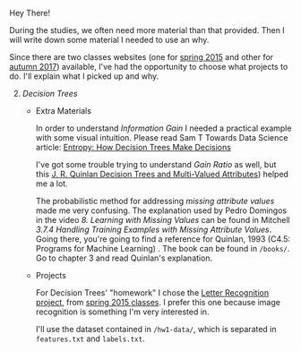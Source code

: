 Hey There!

During the studies, we often need more material than that provided. Then I will write down some material I needed to use an why.

Since there are two classes websites (one for [spring 2015](https://courses.cs.washington.edu/courses/cse446/15sp/) and other for [autumn 2017](https://courses.cs.washington.edu/courses/csep546/17au/)) available, I've had the opportunity to choose what projects to do. I'll explain what I picked up and why.

2. _Decision Trees_
    * Extra Materials

        In order to understand _Information Gain_ I needed a practical example with some visual intuition. Please read Sam T Towards Data Science article: [Entropy: How Decision Trees Make Decisions](https://towardsdatascience.com/entropy-how-decision-trees-make-decisions-2946b9c18c8)
    
        I've got some trouble trying to understand _Gain Ratio_ as well, but this [J. R. Quinlan Decision Trees and Multi-Valued Attributes](https://aitopics.org/download/classics:BEBDCE7E)) helped me a lot.
    
        The probabilistic method for addressing _missing attribute values_ made me very confusing. The explanation used by Pedro Domingos in the video _8. Learning with Missing Values_ can be found in Mitchell _3.7.4 Handling Training Examples with Missing Attribute Values_. Going there, you're going to find a reference for Quinlan, 1993 (C4.5: Programs for Machine Learning) . The book can be found in ```/books/```. Go to chapter 3 and read Quinlan's explanation.

    * Projects
    
        For Decision Trees' "homework" I chose the [Letter Recognition project](https://courses.cs.washington.edu/courses/cse446/15sp/assignments/1/hw1.pdf), from [spring 2015 classes](https://courses.cs.washington.edu/courses/cse446/15sp/). I prefer this one because image recognition is something I'm very interested in.

        I'll use the dataset contained in ```/hw1-data/```, which is separated in ```features.txt``` and ```labels.txt```. 
